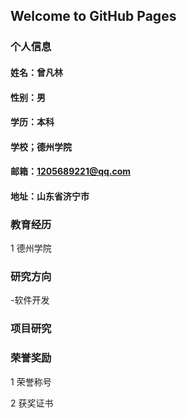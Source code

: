 ## Welcome to GitHub Pages

### 个人信息

#### 姓名：曾凡林

#### 性别：男

#### 学历：本科

#### 学校；德州学院

#### 邮箱：1205689221@qq.com

#### 地址：山东省济宁市

### 教育经历
1 德州学院

### 研究方向
-软件开发

### 项目研究

### 荣誉奖励
1 荣誉称号

2 获奖证书

